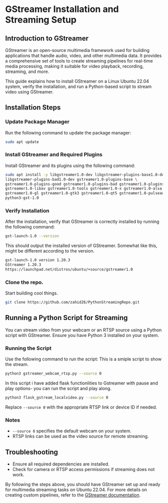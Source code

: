 # GStreamer Installation and Streaming Setup

## Introduction to GStreamer
GStreamer is an open-source multimedia framework used for building applications that handle audio, video, and other multimedia data. It provides a comprehensive set of tools to create streaming pipelines for real-time media processing, making it suitable for video playback, recording, streaming, and more.

This guide explains how to install GStreamer on a Linux Ubuntu 22.04 system, verify the installation, and run a Python-based script to stream video using GStreamer.

## Installation Steps

### Update Package Manager
Run the following command to update the package manager:
```bash
sudo apt update
```

### Install GStreamer and Required Plugins
Install GStreamer and its plugins using the following command:
```bash
sudo apt install -y libgstreamer1.0-dev libgstreamer-plugins-base1.0-dev \
libgstreamer-plugins-bad1.0-dev gstreamer1.0-plugins-base \
gstreamer1.0-plugins-good gstreamer1.0-plugins-bad gstreamer1.0-plugins-ugly \
gstreamer1.0-libav gstreamer1.0-tools gstreamer1.0-x gstreamer1.0-alsa \
gstreamer1.0-gl gstreamer1.0-gtk3 gstreamer1.0-qt5 gstreamer1.0-pulseaudio \
python3-gst-1.0
```

### Verify Installation
After the installation, verify that GStreamer is correctly installed by running the following command:
```bash
gst-launch-1.0 --version
```
This should output the installed version of GStreamer.
Somewhat like this, might be different according to the version.
```bash
gst-launch-1.0 version 1.20.3
GStreamer 1.20.3
https://launchpad.net/distros/ubuntu/+source/gstreamer1.0
```
### Clone the repo.
Start building cool things.
```bash
git clone https://github.com/zahid26/PythonStreamingRepo.git
```

## Running a Python Script for Streaming
You can stream video from your webcam or an RTSP source using a Python script with GStreamer. Ensure you have Python 3 installed on your system.

### Running the Script
Use the following command to run the script:
This is a smiple script to show the stream.
```bash
python3 gstreamer_webcam_rtsp.py --source 0
```
In this script i have added flask functionlities to Gstreamer with pause and play options- you can run the script and play along.
```bash
python3 flask_gstream_localvideo.py --source 0
```

Replace `--source 0` with the appropriate RTSP link or device ID if needed.

### Notes
- `--source 0` specifies the default webcam on your system.
- RTSP links can be used as the video source for remote streaming.

## Troubleshooting
- Ensure all required dependencies are installed.
- Check for camera or RTSP access permissions if streaming does not work.

By following the steps above, you should have GStreamer set up and ready for multimedia streaming tasks on Ubuntu 22.04. For more details on creating custom pipelines, refer to the [GStreamer documentation](https://gstreamer.freedesktop.org/documentation/).

